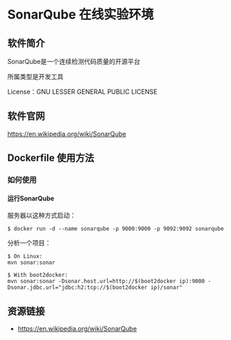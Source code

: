 # SonarQube 在线实验环境

## 软件简介
SonarQube是一个连续检测代码质量的开源平台

所属类型是开发工具

License：GNU LESSER GENERAL PUBLIC LICENSE

## 软件官网

https://en.wikipedia.org/wiki/SonarQube

## Dockerfile 使用方法

### 如何使用
#### 运行SonarQube
服务器以这种方式启动：
```
$ docker run -d --name sonarqube -p 9000:9000 -p 9092:9092 sonarqube
```
分析一个项目：
```
$ On Linux:
mvn sonar:sonar

$ With boot2docker:
mvn sonar:sonar -Dsonar.host.url=http://$(boot2docker ip):9000 -Dsonar.jdbc.url="jdbc:h2:tcp://$(boot2docker ip)/sonar"
```
## 资源链接

- https://en.wikipedia.org/wiki/SonarQube
